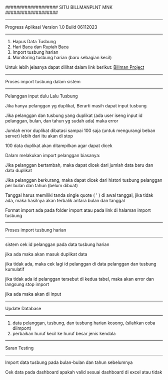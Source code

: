 ###################
SITU BILLMANPLNT MNK
###################



********************************************
Progress Aplikasi Version 1.0 Build 06112023 
********************************************

1. Hapus Data Tusbung 
3. Hari Baca dan Rupiah Baca
4. Import tusbung harian
5. Monitoring tusbung harian (baru sebagian kecil)

Untuk lebih jelasnya dapat dilihat dalam link berikut:
[Billman Project](https://docs.google.com/spreadsheets/d/1awP3t7B6ldCpr9AHQaoaL8rsntCMXIMi/edit?rtpof=true&sd=true#gid=534714750)


**********************************
Proses import tusbung dalam sistem
**********************************

Pelanggan input dulu Lalu Tusbung

Jika hanya pelanggan yg duplikat, Berarti masih dapat input tusbung

Jika pelanggan dan tusbung yang duplikat (ada user iseng input id pelanggan, bulan, dan tahun yg sudah ada) maka error 

Jumlah error duplikat dibatasi sampai 100 saja (untuk mengurangi beban server)
lebih dari itu akan di stop

100 data duplikat akan ditampilkan agar dapat dicek 

Dalam melakukan import pelanggan biasanya:

Jika pelanggan bertambah, maka dapat dicek dari jumlah data baru dan data duplikat

Jika pelanggan berkurang, maka dapat dicek dari histori tusbung pelanggan per bulan dan tahun (belum dibuat)

Tanggal harus memiliki tanda single quote ( ' ) di awal tanggal, 
jika tidak ada, maka hasilnya akan terbalik antara bulan dan tanggal

Format import ada pada folder import atau pada link di halaman import tusbung

**********************************
Proses import tusbung harian
**********************************

sistem cek id pelanggan pada data tusbung harian 

jika ada maka akan masuk duplikat data

jika tidak ada, maka cek lagi id pelanggan di data pelanggan dan tusbung kumulatif

jika tidak ada id pelanggan tersebut di kedua tabel, maka akan error dan langsung stop import

jika ada maka akan di input 

***************
Update Database
***************

1. data pelanggan, tusbung, dan tusbung harian kosong, (silahkan coba diimport)
2. perbaikan huruf kecil ke huruf besar jenis kendala

*************
Saran Testing
*************

Import data tusbung pada bulan-bulan dan tahun sebelumnya

Cek data pada dashboard apakah valid sesuai dashboard di excel atau tidak